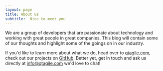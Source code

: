 ```yaml
---
layout: page
title: About us
subtitle:  Nice to meet you
---
```


We are a group of developers that are passionate about technology and working with great people in great companies. This blog will contain some of our thoughts and highlight some of the goings on in our industry.

If you'd like to learn more about what we do, head over to [qtagile.com](http://qtagile.com), check out our projects on [GitHub](https://github.com/qtagile). Better yet, get in touch and ask us directly at [info@qtagile.com](mailto:info@qtagile.com) we'd love to chat!
